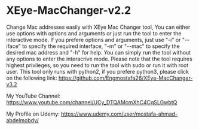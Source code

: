 # XEye-MacChanger-v2.2
Change Mac addresses easily with XEye Mac Changer tool, You can either use options with options and arguments or just run the tool to enter the interactive mode. If you prefere options and arguments, just use "-i" or "--iface" to specify the required interface, "-m" or "--mac" to specify the desired mac address and "-h" for help. You can simply run the tool without any options to enter the interacrive mode. Please note that the tool requires highest privileges, so you need to run the tool with sudo or run it with root user.
This tool only runs with python2, if you prefere python3, please click on the following link:
https://github.com/Engmostafa26/XEye-MacChanger-v3.2


My YouTube Channel: https://www.youtube.com/channel/UCy_DTQAMcmXhC4CqSLGwbtQ

My Profile on Udemy: https://www.udemy.com/user/mostafa-ahmad-abdelmobdy/

